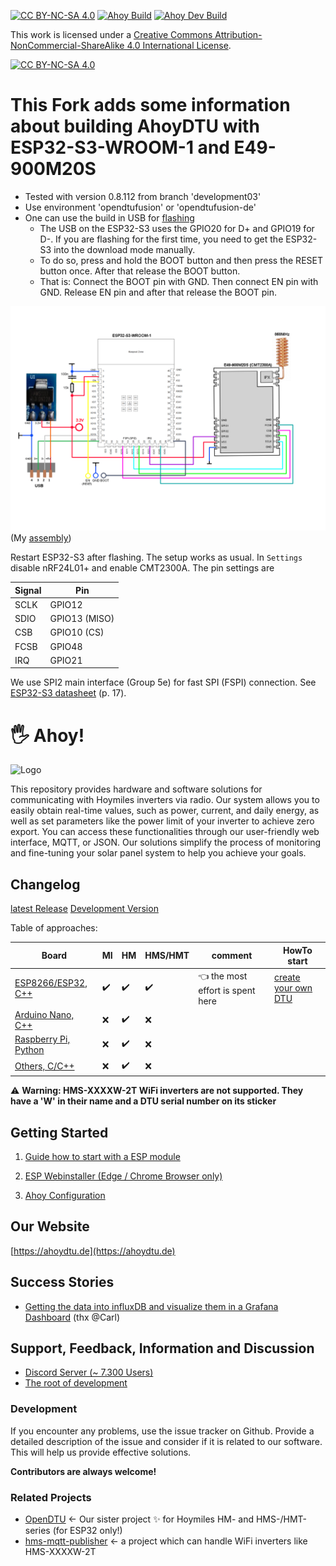 [![CC BY-NC-SA 4.0][cc-by-nc-sa-shield]][cc-by-nc-sa]
[![Ahoy Build][release-action-badge]][release-action-link] [![Ahoy Dev Build][dev-action-badge]][dev-action-link]

This work is licensed under a
[Creative Commons Attribution-NonCommercial-ShareAlike 4.0 International License][cc-by-nc-sa].

[![CC BY-NC-SA 4.0][cc-by-nc-sa-image]][cc-by-nc-sa]

[cc-by-nc-sa]: https://creativecommons.org/licenses/by-nc-sa/4.0/deed.de
[cc-by-nc-sa-image]: https://licensebuttons.net/l/by-nc-sa/4.0/88x31.png
[cc-by-nc-sa-shield]: https://img.shields.io/badge/License-CC%20BY--NC--SA%204.0-lightgrey.svg

[release-action-badge]: https://github.com/lumapu/ahoy/actions/workflows/compile_release.yml/badge.svg
[release-action-link]: https://github.com/lumapu/ahoy/actions/workflows/compile_release.yml

[dev-action-badge]: https://github.com/lumapu/ahoy/actions/workflows/compile_development.yml/badge.svg
[dev-action-link]: https://github.com/lumapu/ahoy/actions/workflows/compile_development.yml

# This Fork adds some information about building AhoyDTU with ESP32-S3-WROOM-1 and E49-900M20S

- Tested with version 0.8.112 from branch 'development03'
- Use environment 'opendtufusion' or 'opendtufusion-de'
- One can use the build in USB for [flashing](https://docs.espressif.com/projects/esp-idf/en/stable/esp32s3/get-started/establish-serial-connection.html#:~:text=Flash%20Using%20USB&text=The%20USB%20on%20the%20ESP32,that%20release%20the%20BOOT%20button.)
  - The USB on the ESP32-S3 uses the GPIO20 for D+ and GPIO19 for D-. If you are flashing for the first time, you need to get the ESP32-S3 into the download mode manually.
  - To do so, press and hold the BOOT button and then press the RESET button once. After that release the BOOT button.
  - That is: Connect the BOOT pin with GND. Then connect EN pin with GND. Release EN pin and after that release the BOOT pin. 

![schematic](https://github.com/plybrd/ahoy-ESP32-S3-WROOM/blob/development03/doc/Wiring_ESP32_S3-CMT2300A.png) 
(My [assembly](https://github.com/plybrd/ahoy-ESP32-S3-WROOM/blob/development03/doc/Aufbau_ESP32_S3-CMT2300A.png))

Restart ESP32-S3 after flashing. The setup works as usual. In `Settings` disable nRF24L01+ and enable CMT2300A. The pin settings are

| Signal |Pin |
|---|---|
|SCLK| GPIO12|
|SDIO| GPIO13 (MISO)|
|CSB | GPIO10 (CS)|
|FCSB| GPIO48|
|IRQ | GPIO21 |

We use SPI2 main interface (Group 5e) for fast SPI (FSPI) connection.
See [ESP32-S3 datasheet](https://www.espressif.com/sites/default/files/documentation/esp32-s3_datasheet_en.pdf) (p. 17).


# 🖐 Ahoy!
![Logo](https://github.com/lumapu/ahoy/blob/main/doc/logo1_small.png?raw=true)

This repository provides hardware and software solutions for communicating with Hoymiles inverters via radio. Our system allows you to easily obtain real-time values, such as power, current, and daily energy, as well as set parameters like the power limit of your inverter to achieve zero export. You can access these functionalities through our user-friendly web interface, MQTT, or JSON. Our solutions simplify the process of monitoring and fine-tuning your solar panel system to help you achieve your goals.

## Changelog
[latest Release](https://github.com/lumapu/ahoy/blob/main/src/CHANGES.md)
[Development Version](https://github.com/lumapu/ahoy/blob/development03/src/CHANGES.md)


Table of approaches:

| Board  | MI | HM | HMS/HMT | comment | HowTo start |
| ------ | -- | -- | ------- | ------- | ---------- |
| [ESP8266/ESP32, C++](manual/Getting_Started.md) | ✔️ | ✔️ | ✔️ |  👈 the most effort is spent here | [create your own DTU](https://ahoydtu.de/getting_started/) |
| [Arduino Nano, C++](tools/nano/NRF24_SendRcv/) | ❌ | ✔️ | ❌ | |
| [Raspberry Pi, Python](tools/rpi/) | ❌ | ✔️ | ❌ | |
| [Others, C/C++](tools/nano/NRF24_SendRcv/) | ❌ | ✔️ | ❌ |  |

⚠️ **Warning: HMS-XXXXW-2T WiFi inverters are not supported. They have a 'W' in their name and a DTU serial number on its sticker**

## Getting Started
1. [Guide how to start with a ESP module](manual/Getting_Started.md)

2. [ESP Webinstaller (Edge / Chrome Browser only)](https://ahoydtu.de/web_install)

3. [Ahoy Configuration ](manual/ahoy_config.md)

## Our Website
[https://ahoydtu.de](https://ahoydtu.de)

## Success Stories
- [Getting the data into influxDB and visualize them in a Grafana Dashboard](https://grafana.com/grafana/dashboards/16850-pv-power-ahoy/) (thx @Carl)

## Support, Feedback, Information and Discussion
- [Discord Server (~ 7.300 Users)](https://discord.gg/WzhxEY62mB)
- [The root of development](https://www.mikrocontroller.net/topic/525778)

### Development
If you encounter any problems, use the issue tracker on Github. Provide a detailed description of the issue and consider if it is related to our software. This will help us provide effective solutions.

**Contributors are always welcome!**

### Related Projects
- [OpenDTU](https://github.com/tbnobody/OpenDTU)
  <- Our sister project ✨ for Hoymiles HM- and HMS-/HMT-series (for ESP32 only!)
- [hms-mqtt-publisher](https://github.com/DennisOSRM/hms-mqtt-publisher)
  <- a project which can handle WiFi inverters like HMS-XXXXW-2T
